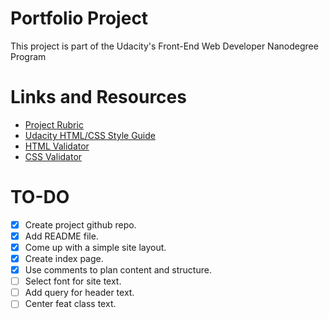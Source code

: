 # Portfolio Project
This project is part of the Udacity's Front-End Web Developer Nanodegree Program

# Links and Resources

- [Project Rubric](https://review.udacity.com/#!/rubrics/45/view)
- [Udacity HTML/CSS Style Guide](http://udacity.github.io/frontend-nanodegree-styleguide/)
- [HTML Validator](http://validator.w3.org/#validate_by_input)
- [CSS Validator](https://jigsaw.w3.org/css-validator/#validate_by_input)

# TO-DO
- [x] Create project github repo.
- [x] Add README file.
- [x] Come up with a simple site layout.
- [x] Create index page.
- [x] Use comments to plan content and structure.
- [ ] Select font for site text.
- [ ] Add query for header text.
- [ ] Center feat class text.
